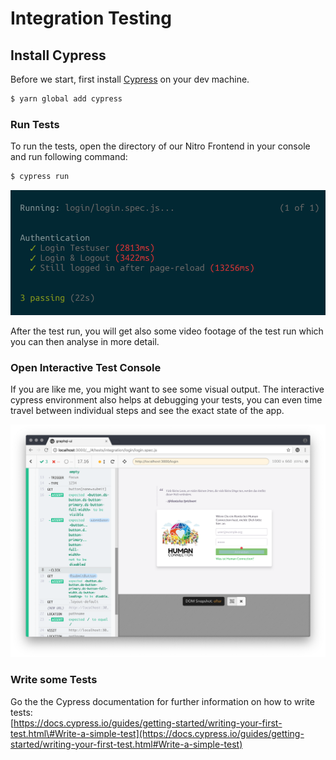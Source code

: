 # Integration Testing

## Install Cypress

Before we start, first install [Cypress](https://www.cypress.io/) on your dev machine.

```bash
$ yarn global add cypress
```

### Run Tests

To run the tests, open the directory of our Nitro Frontend in your console and run following command:

```bash
$ cypress run
```

![Console output after running cypress test](../../.gitbook/assets/grafik%20%284%29.png)

After the test run, you will get also some video footage of the test run which you can then analyse in more detail.

### Open Interactive Test Console

If you are like me, you might want to see some visual output. The interactive cypress environment also helps at debugging your tests, you can even time travel between individual steps and see the exact state of the app.

![Interactive Cypress Environment](../../.gitbook/assets/grafik%20%282%29.png)

### Write some Tests

Go the the Cypress documentation for further information on how to write tests:  
[https://docs.cypress.io/guides/getting-started/writing-your-first-test.html\#Write-a-simple-test](https://docs.cypress.io/guides/getting-started/writing-your-first-test.html#Write-a-simple-test)

